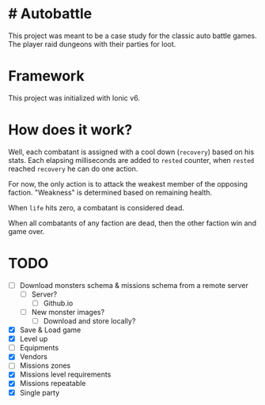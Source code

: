# # Autobattle

This project was meant to be a case study for the classic auto battle games. The player raid dungeons with their parties for loot.

# Framework

This project was initialized with Ionic v6.

# How does it work?

Well, each combatant is assigned with a cool down (`recovery`) based on his stats. Each elapsing milliseconds are added to `rested` counter, when `rested` reached `recovery` he can do one action.

For now, the only action is to attack the weakest member of the opposing faction. "Weakness" is determined based on remaining health.

When `life` hits zero, a combatant is considered dead.

When all combatants of any faction are dead, then the other faction win and game over.

# TODO

- [ ] Download monsters schema & missions schema from a remote server
  - [ ] Server?
    - [ ] Github.io
  - [ ] New monster images?
    - [ ] Download and store locally?
- [x] Save & Load game
- [x] Level up
- [ ] Equipments
- [x] Vendors
- [ ] Missions zones
- [x] Missions level requirements
- [x] Missions repeatable
- [x] Single party
